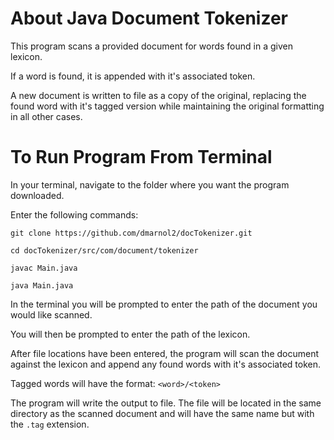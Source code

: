 # About Java Document Tokenizer
This program scans a provided document for words found in a given lexicon.

If a word is found, it is appended with it's associated token.

A new document is written to file as a copy of the original, replacing the found word with it's tagged version while maintaining the original formatting in all other cases.

# To Run Program From Terminal

In your terminal, navigate to the folder where you want the program downloaded.

Enter the following commands:

`git clone https://github.com/dmarnol2/docTokenizer.git`

`cd docTokenizer/src/com/document/tokenizer`

`javac Main.java`

`java Main.java`


In the terminal you will be prompted to enter the path of the document you would like scanned.

You will then be prompted to enter the path of the lexicon.

After file locations have been entered, the program will scan the document against the lexicon and append any found words with it's associated token.

Tagged words will have the format: `<word>/<token>`

The program will write the output to file. The file will be located in the same directory as the scanned document and will have the same name but with the `.tag` extension.
